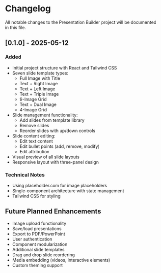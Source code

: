 # Changelog

All notable changes to the Presentation Builder project will be documented in this file.

## [0.1.0] - 2025-05-12

### Added
- Initial project structure with React and Tailwind CSS
- Seven slide template types:
  - Full Image with Title
  - Text + Right Image
  - Text + Left Image
  - Text + Triple Image
  - 9-Image Grid
  - Text + Dual Image
  - 4-Image Grid
- Slide management functionality:
  - Add slides from template library
  - Remove slides
  - Reorder slides with up/down controls
- Slide content editing:
  - Edit text content
  - Edit bullet points (add, remove, modify)
  - Edit attribution
- Visual preview of all slide layouts
- Responsive layout with three-panel design

### Technical Notes
- Using placeholder.com for image placeholders
- Single-component architecture with state management
- Tailwind CSS for styling

## Future Planned Enhancements
- Image upload functionality
- Save/load presentations
- Export to PDF/PowerPoint
- User authentication
- Component modularization
- Additional slide templates
- Drag and drop slide reordering
- Media embedding (videos, interactive elements)
- Custom theming support